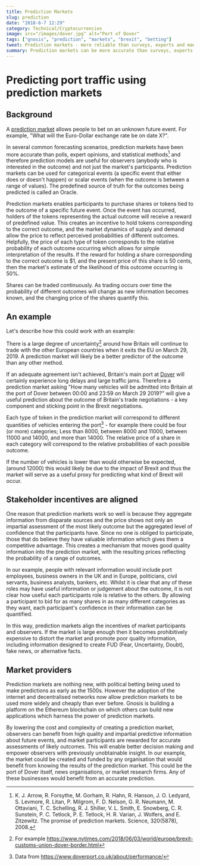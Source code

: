 ```yaml
---
title: Prediction Markets
slug: prediction
date: "2018-6-7 12:29"
category: Technical/Cryptocurrencies
image: src="/images/dover.jpg" alt="Port of Dover"
tags: ["gnosis", "prediction", "markets", "brexit", "betting"]
tweet: Prediction markets - more reliable than surveys, experts and many statistical methods, and they're getting easier and cheaper! #Gnosis
summary: Prediction markets can be more accurate than surveys, experts, and polls, and they're becoming easier and cheaper to create.
---
```


# Predicting port traffic using prediction markets

## Background

A [prediction market](https://en.wikipedia.org/wiki/Prediction_market) allows people to bet on an unknown future event. For example, "What will the Euro-Dollar exchange rate be on date X?".

In several common forecasting scenarios, prediction markets have been more accurate than polls, expert opinions, and statistical methods[^1] and therefore prediction models are useful for observers (anybody who is interested in the outcome) and not just the market's participants. Prediction markets can be used for categorical events (a specific event that either does or doesn't happen) or scalar events (when the outcome is between a range of values). The predefined source of truth for the outcomes being predicted is called an Oracle.

Prediction markets enables participants to purchase shares or tokens tied to the outcome of a specific future event. Once the event has occurred, holders of the tokens representing the actual outcome will receive a reward of predefined value. This creates an incentive to hold tokens corresponding to the correct outcome, and the market dynamics of supply and demand allow the price to reflect perceived probabilities of different outcomes. Helpfully, the price of each type of token corresponds to the relative probability of each outcome occurring which allows for simple interpretation of the results. If the reward for holding a share corresponding to the correct outcome is $1, and the present price of this share is 50 cents, then the market's estimate of the likelihood of this outcome occurring is 50%.

Shares can be traded continuously. As trading occurs over time the probability of different outcomes will change as new information becomes known, and the changing price of the shares quantify this.

## An example

Let's describe how this could work with an example:

There is a large degree of uncertainty[^2] around how Britain will continue to trade with the other European countries when it exits the EU on March 29, 2019. A prediction market will likely be a better predictor of the outcome than any other method.

If an adequate agreement isn't achieved, Britain's main port at [Dover](https://en.wikipedia.org/wiki/Port_of_Dover) will certainly experience long delays and large traffic jams. Therefore a prediction market asking "How many vehicles will be admitted into Britain at the port of Dover between 00:00 and 23:59 on March 29 2019?" will give a useful prediction about the outcome of Britain's trade negotiations - a key component and sticking point in the Brexit negotiations.

Each type of token in the prediction market will correspond to different quantities of vehicles entering the port[^3] - for example there could be four (or more) categories; Less than 8000, between 8000 and 11000, between 11000 and 14000, and more than 14000. The relative price of a share in each category will correspond to the relative probabilities of each possible outcome.

If the number of vehicles is lower than would otherwise be expected, (around 12000) this would likely be due to the impact of Brexit and thus the market will serve as a useful proxy for predicting what kind of Brexit will occur.

## Stakeholder incentives are aligned

One reason that prediction markets work so well is because they aggregate information from disparate sources and the price shows not only an impartial assessment of the most likely outcome but the aggregated level of confidence that the participants have. Since no one is obliged to participate, those that do believe they have valuable information which gives them a competitive advantage. This creates a mechanism that moves good quality information into the prediction market, with the resulting prices reflecting the probability of a range of outcomes.

In our example, people with relevant information would include port employees, business owners in the UK and in Europe, politicians, civil servants, business analysts, bankers, etc. Whilst it is clear that any of these roles may have useful information or judgement about the outcome, it is not clear how useful each participants role is relative to the others. By allowing a participant to bid for as many shares in as many different categories as they want, each participant's confidence in their information can be quantified.

In this way, prediction markets align the incentives of market participants and observers. If the market is large enough then it becomes prohibitively expensive to distort the market and promote poor quality information, including information designed to create FUD (Fear, Uncertainty, Doubt), fake news, or alternative facts.

## Market providers

Prediction markets are nothing new, with political betting being used to make predictions as early as the 1500s. However the adoption of the internet and decentralised networks now allow prediction markets to be used more widely and cheaply than ever before. Gnosis is building a platform on the Ethereum blockchain on which others can build new applications which harness the power of prediction markets.

By lowering the cost and complexity of creating a prediction market, observers can benefit from high quality and impartial predictive information about future events, and market participants are rewarded for accurate assessments of likely outcomes. This will enable better decision making and empower observers with previously unobtainable insight. In our example, the market could be created and funded by any organisation that would benefit from knowing the results of the prediction market. This could be the port of Dover itself, news organisations, or market research firms. Any of these businesses would benefit from an accurate prediction.

[^1]: K. J. Arrow, R. Forsythe, M. Gorham, R. Hahn, R. Hanson, J. O. Ledyard, S. Levmore, R. Litan, P. Milgrom, F. D. Nelson, G. R. Neumann, M. Ottaviani, T. C. Schelling, R. J. Shiller, V. L. Smith, E. Snowberg, C. R. Sunstein, P. C. Tetlock, P. E. Tetlock, H. R. Varian, J. Wolfers, and E. Zitzewitz. The promise of prediction markets. Science, 320(5878), 2008.
[^2]: For example https://www.nytimes.com/2018/06/03/world/europe/brexit-customs-union-dover-border.html
[^3]: Data from https://www.doverport.co.uk/about/performance/
